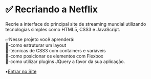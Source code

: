 # ✅ Recriando a Netflix
Recrie a interface do principal site de streaming mundial utilizando tecnologias simples como HTML5, CSS3 e JavaScript. <br>

✅Nesse projeto você aprenderá:<br>
📌-como estruturar um layout<br>
📌-técnicas de CSS3 com containers e variáveis<br>
📌-como posicionar os elementos com Flexbox<br>
📌-como utilizar plugins JQuery a favor da sua aplicação.<br>

▪️[Entrar no Site](https://netflix.enderguaina.repl.co)
